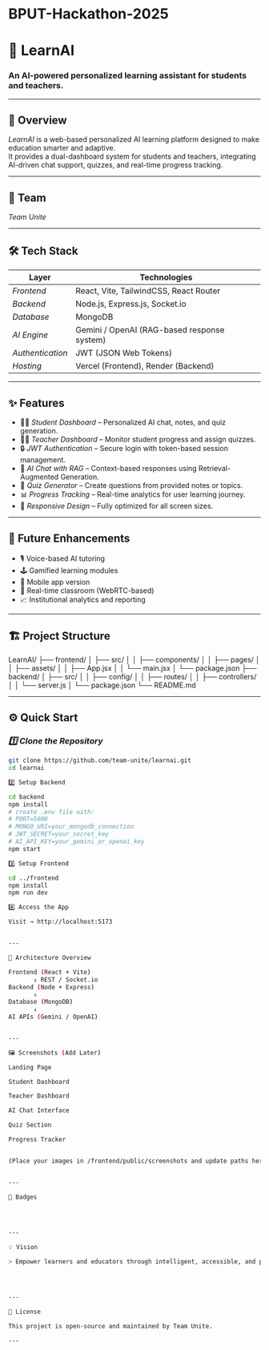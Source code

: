 # BPUT-Hackathon-2025

# 🧠 LearnAI  
### An AI-powered personalized learning assistant for students and teachers.

---

## 🚀 Overview
*LearnAI* is a web-based personalized AI learning platform designed to make education smarter and adaptive.  
It provides a dual-dashboard system for students and teachers, integrating AI-driven chat support, quizzes, and real-time progress tracking.

---

## 👥 Team
*Team Unite*

---

## 🛠 Tech Stack

| Layer | Technologies |
|-------|---------------|
| *Frontend* | React, Vite, TailwindCSS, React Router |
| *Backend* | Node.js, Express.js, Socket.io |
| *Database* | MongoDB |
| *AI Engine* | Gemini / OpenAI (RAG-based response system) |
| *Authentication* | JWT (JSON Web Tokens) |
| *Hosting* | Vercel (Frontend), Render (Backend) |

---

## ✨ Features

- 👩‍🎓 *Student Dashboard* – Personalized AI chat, notes, and quiz generation.  
- 👨‍🏫 *Teacher Dashboard* – Monitor student progress and assign quizzes.  
- 🔒 *JWT Authentication* – Secure login with token-based session management.  
- 💬 *AI Chat with RAG* – Context-based responses using Retrieval-Augmented Generation.  
- 🧩 *Quiz Generator* – Create questions from provided notes or topics.  
- 📊 *Progress Tracking* – Real-time analytics for user learning journey.  
- 📱 *Responsive Design* – Fully optimized for all screen sizes.

---

## 🧭 Future Enhancements

- 🎙 Voice-based AI tutoring  
- 🕹 Gamified learning modules  
- 📱 Mobile app version  
- 🎥 Real-time classroom (WebRTC-based)  
- 📈 Institutional analytics and reporting  

---

## 🏗 Project Structure

LearnAI/ ├── frontend/ │   ├── src/ │   │   ├── components/ │   │   ├── pages/ │   │   ├── assets/ │   │   ├── App.jsx │   │   └── main.jsx │   └── package.json ├── backend/ │   ├── src/ │   │   ├── config/ │   │   ├── routes/ │   │   ├── controllers/ │   │   └── server.js │   └── package.json └── README.md

---

## ⚙ Quick Start

### *1️⃣ Clone the Repository*
```bash
git clone https://github.com/team-unite/learnai.git
cd learnai

2️⃣ Setup Backend

cd backend
npm install
# create .env file with:
# PORT=5000
# MONGO_URI=your_mongodb_connection
# JWT_SECRET=your_secret_key
# AI_API_KEY=your_gemini_or_openai_key
npm start

3️⃣ Setup Frontend

cd ../frontend
npm install
npm run dev

4️⃣ Access the App

Visit → http://localhost:5173


---

🧩 Architecture Overview

Frontend (React + Vite)
       ↓ REST / Socket.io
Backend (Node + Express)
       ↓
Database (MongoDB)
       ↓
AI APIs (Gemini / OpenAI)


---

🖼 Screenshots (Add Later)

Landing Page

Student Dashboard

Teacher Dashboard

AI Chat Interface

Quiz Section

Progress Tracker


(Place your images in /frontend/public/screenshots and update paths here.)


---

🧱 Badges

     


---

💡 Vision

> Empower learners and educators through intelligent, accessible, and personalized learning experiences.




---

📜 License

This project is open-source and maintained by Team Unite.

---
